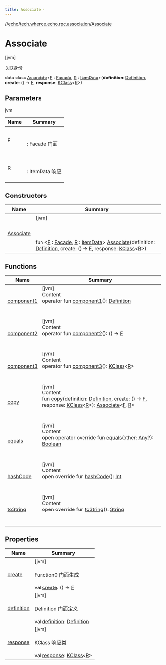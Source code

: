 ```yaml
---
title: Associate -
---
```

//[echo](../../index.md)/[tech.whence.echo.rpc.association](../index.md)/[Associate](index.md)



# Associate  
 [jvm] 

关联身份

data class [Associate](index.md)<[F](index.md) : [Facade](../../tech.whence.echo.rpc/-facade/index.md), [R](index.md) : [ItemData](../../tech.whence.echo.rpc.sample.item/-item-data/index.md)>(**definition**: [Definition](../../tech.whence.echo.definition/-definition/index.md), **create**: () -> [F](index.md), **response**: [KClass](https://kotlinlang.org/api/latest/jvm/stdlib/kotlin.reflect/-k-class/index.html)<[R](index.md)>)   


## Parameters  
  
jvm  
  
|  Name|  Summary| 
|---|---|
| F| <br><br>: Facade 门面<br><br>
| R| <br><br>: ItemData 响应<br><br>
  


## Constructors  
  
|  Name|  Summary| 
|---|---|
| [Associate](-associate.md)|  [jvm] <br><br><br><br>fun <[F](index.md) : [Facade](../../tech.whence.echo.rpc/-facade/index.md), [R](index.md) : [ItemData](../../tech.whence.echo.rpc.sample.item/-item-data/index.md)> [Associate](-associate.md)(definition: [Definition](../../tech.whence.echo.definition/-definition/index.md), create: () -> [F](index.md), response: [KClass](https://kotlinlang.org/api/latest/jvm/stdlib/kotlin.reflect/-k-class/index.html)<[R](index.md)>)   <br>


## Functions  
  
|  Name|  Summary| 
|---|---|
| [component1](component1.md)| [jvm]  <br>Content  <br>operator fun [component1](component1.md)(): [Definition](../../tech.whence.echo.definition/-definition/index.md)  <br><br><br>
| [component2](component2.md)| [jvm]  <br>Content  <br>operator fun [component2](component2.md)(): () -> [F](index.md)  <br><br><br>
| [component3](component3.md)| [jvm]  <br>Content  <br>operator fun [component3](component3.md)(): [KClass](https://kotlinlang.org/api/latest/jvm/stdlib/kotlin.reflect/-k-class/index.html)<[R](index.md)>  <br><br><br>
| [copy](copy.md)| [jvm]  <br>Content  <br>fun [copy](copy.md)(definition: [Definition](../../tech.whence.echo.definition/-definition/index.md), create: () -> [F](index.md), response: [KClass](https://kotlinlang.org/api/latest/jvm/stdlib/kotlin.reflect/-k-class/index.html)<[R](index.md)>): [Associate](index.md)<[F](index.md), [R](index.md)>  <br><br><br>
| [equals](../../tech.whence.echo.webclient.response.exception/-response-unrecognized-exception/index.md#kotlin/Any/equals/#kotlin.Any?/PointingToDeclaration/)| [jvm]  <br>Content  <br>open operator override fun [equals](../../tech.whence.echo.webclient.response.exception/-response-unrecognized-exception/index.md#kotlin/Any/equals/#kotlin.Any?/PointingToDeclaration/)(other: [Any](https://kotlinlang.org/api/latest/jvm/stdlib/kotlin/-any/index.html)?): [Boolean](https://kotlinlang.org/api/latest/jvm/stdlib/kotlin/-boolean/index.html)  <br><br><br>
| [hashCode](../../tech.whence.echo.webclient.response.exception/-response-unrecognized-exception/index.md#kotlin/Any/hashCode/#/PointingToDeclaration/)| [jvm]  <br>Content  <br>open override fun [hashCode](../../tech.whence.echo.webclient.response.exception/-response-unrecognized-exception/index.md#kotlin/Any/hashCode/#/PointingToDeclaration/)(): [Int](https://kotlinlang.org/api/latest/jvm/stdlib/kotlin/-int/index.html)  <br><br><br>
| [toString](../../tech.whence.echo.webclient.response.exception/-response-unrecognized-exception/index.md#kotlin/Any/toString/#/PointingToDeclaration/)| [jvm]  <br>Content  <br>open override fun [toString](../../tech.whence.echo.webclient.response.exception/-response-unrecognized-exception/index.md#kotlin/Any/toString/#/PointingToDeclaration/)(): [String](https://kotlinlang.org/api/latest/jvm/stdlib/kotlin/-string/index.html)  <br><br><br>


## Properties  
  
|  Name|  Summary| 
|---|---|
| [create](index.md#tech.whence.echo.rpc.association/Associate/create/#/PointingToDeclaration/)|  [jvm] <br><br>Function0<F> 门面生成<br><br>val [create](index.md#tech.whence.echo.rpc.association/Associate/create/#/PointingToDeclaration/): () -> [F](index.md)   <br>
| [definition](index.md#tech.whence.echo.rpc.association/Associate/definition/#/PointingToDeclaration/)|  [jvm] <br><br>Definition 门面定义<br><br>val [definition](index.md#tech.whence.echo.rpc.association/Associate/definition/#/PointingToDeclaration/): [Definition](../../tech.whence.echo.definition/-definition/index.md)   <br>
| [response](index.md#tech.whence.echo.rpc.association/Associate/response/#/PointingToDeclaration/)|  [jvm] <br><br>KClass<R> 响应类<br><br>val [response](index.md#tech.whence.echo.rpc.association/Associate/response/#/PointingToDeclaration/): [KClass](https://kotlinlang.org/api/latest/jvm/stdlib/kotlin.reflect/-k-class/index.html)<[R](index.md)>   <br>


